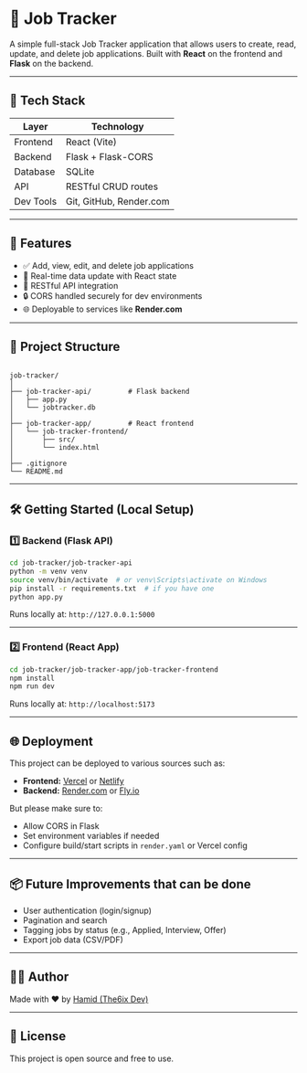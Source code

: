 
# 🧠 Job Tracker

A simple full-stack Job Tracker application that allows users to create, read, update, and delete job applications. Built with **React** on the frontend and **Flask** on the backend.

---

## 🚀 Tech Stack

| Layer     | Technology                  |
|-----------|-----------------------------|
| Frontend  | React (Vite)                |
| Backend   | Flask + Flask-CORS          |
| Database  | SQLite                      |
| API       | RESTful CRUD routes         |
| Dev Tools | Git, GitHub, Render.com     |

---

## 📸 Features

- ✅ Add, view, edit, and delete job applications  
- 🔄 Real-time data update with React state  
- 🔗 RESTful API integration  
- 🔒 CORS handled securely for dev environments  
- 🌐 Deployable to services like **Render.com**

---

## 📁 Project Structure

```

job-tracker/
│
├── job-tracker-api/         # Flask backend
│   ├── app.py
│   └── jobtracker.db
│
├── job-tracker-app/         # React frontend
│   └── job-tracker-frontend/
│       ├── src/
│       └── index.html
│
├── .gitignore
└── README.md

````

---

## 🛠️ Getting Started (Local Setup)

### 1️⃣ Backend (Flask API)

```bash
cd job-tracker/job-tracker-api
python -m venv venv
source venv/bin/activate  # or venv\Scripts\activate on Windows
pip install -r requirements.txt  # if you have one
python app.py
````

Runs locally at: `http://127.0.0.1:5000`

---

### 2️⃣ Frontend (React App)

```bash
cd job-tracker/job-tracker-app/job-tracker-frontend
npm install
npm run dev
```

Runs locally at: `http://localhost:5173`

---

## 🌐 Deployment

This project can be deployed to various sources such as:

* **Frontend:** [Vercel](https://vercel.com/) or [Netlify](https://netlify.com/)
* **Backend:** [Render.com](https://render.com/) or [Fly.io](https://fly.io/)

But please make sure to:

* Allow CORS in Flask
* Set environment variables if needed
* Configure build/start scripts in `render.yaml` or Vercel config

---

## 📦 Future Improvements that can be done

* User authentication (login/signup)
* Pagination and search
* Tagging jobs by status (e.g., Applied, Interview, Offer)
* Export job data (CSV/PDF)

---

## 👨‍💻 Author

Made with ❤️ by [Hamid (The6ix Dev)](https://github.com/The6ixDev)

---

## 📄 License

This project is open source and free to use.


